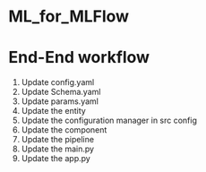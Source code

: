 # ML_for_MLFlow

# End-End workflow

1. Update config.yaml
2. Update Schema.yaml
3. Update params.yaml
4. Update the entity
5. Update the configuration manager in src config
6. Update the component
7. Update the pipeline
8. Update the main.py
9. Update the app.py